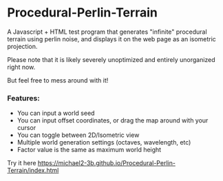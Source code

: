 # Procedural-Perlin-Terrain
A Javascript + HTML test program that generates "infinite" procedural terrain using perlin noise, and displays it on the web page as an isometric projection.

Please note that it is likely severely unoptimized and entirely unorganized right now.

But feel free to mess around with it!

### Features:
* You can input a world seed
* You can input offset coordinates, or drag the map around with your cursor
* You can toggle between 2D/Isometric view
* Multiple world generation settings (octaves, wavelength, etc)
* Factor value is the same as maximum world height


Try it here
https://michael2-3b.github.io/Procedural-Perlin-Terrain/index.html
